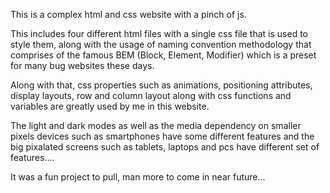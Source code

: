 This is a complex html and css website with a pinch of js.

This includes four different html files with a single css file that is used to style them, along with the usage of naming convention methodology that comprises of the famous BEM (Block, Element, Modifier)
which is a preset for many bug websites these days.

Along with that, css properties such as animations, positioning attributes, display layouts, row and column layout along with css functions and variables are greatly used by me in this website.

The light and dark modes as well as the media dependency on smaller pixels devices such as smartphones have some different features and the big pixalated screens such as tablets, laptops and pcs have different set of features....

It was a fun project to pull, man more to come in near future...
